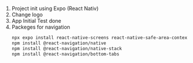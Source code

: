 1. Project init using Expo (React Nativ)
2. Change logo
3. App Initial Test done 
4. Packeges for navigation 
    ```bash
    npx expo install react-native-screens react-native-safe-area-context
    npm install @react-navigation/native
    npm install @react-navigation/native-stack
    npm install @react-navigation/bottom-tabs
    ```
